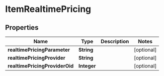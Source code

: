 
# ItemRealtimePricing

## Properties
Name | Type | Description | Notes
------------ | ------------- | ------------- | -------------
**realtimePricingParameter** | **String** |  |  [optional]
**realtimePricingProvider** | **String** |  |  [optional]
**realtimePricingProviderOid** | **Integer** |  |  [optional]



